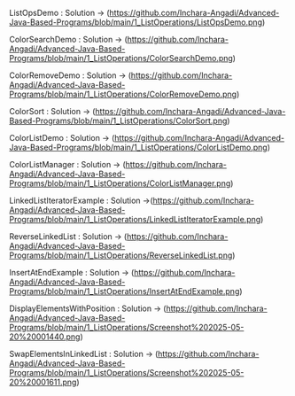 ListOpsDemo : 
Solution -> (https://github.com/Inchara-Angadi/Advanced-Java-Based-Programs/blob/main/1_ListOperations/ListOpsDemo.png)
          

ColorSearchDemo :
Solution -> (https://github.com/Inchara-Angadi/Advanced-Java-Based-Programs/blob/main/1_ListOperations/ColorSearchDemo.png)


ColorRemoveDemo : 
Solution -> (https://github.com/Inchara-Angadi/Advanced-Java-Based-Programs/blob/main/1_ListOperations/ColorRemoveDemo.png)


ColorSort : 
Solution -> (https://github.com/Inchara-Angadi/Advanced-Java-Based-Programs/blob/main/1_ListOperations/ColorSort.png)


ColorListDemo : 
Solution -> (https://github.com/Inchara-Angadi/Advanced-Java-Based-Programs/blob/main/1_ListOperations/ColorListDemo.png)


ColorListManager : 
Solution -> (https://github.com/Inchara-Angadi/Advanced-Java-Based-Programs/blob/main/1_ListOperations/ColorListManager.png)


LinkedListIteratorExample : 
Solution ->(https://github.com/Inchara-Angadi/Advanced-Java-Based-Programs/blob/main/1_ListOperations/LinkedListIteratorExample.png)



ReverseLinkedList :
Solution -> (https://github.com/Inchara-Angadi/Advanced-Java-Based-Programs/blob/main/1_ListOperations/ReverseLinkedList.png)



InsertAtEndExample :
Solution -> (https://github.com/Inchara-Angadi/Advanced-Java-Based-Programs/blob/main/1_ListOperations/InsertAtEndExample.png)



DisplayElementsWithPosition : 
Solution -> (https://github.com/Inchara-Angadi/Advanced-Java-Based-Programs/blob/main/1_ListOperations/Screenshot%202025-05-20%20001440.png)


SwapElementsInLinkedList :
Solution -> (https://github.com/Inchara-Angadi/Advanced-Java-Based-Programs/blob/main/1_ListOperations/Screenshot%202025-05-20%20001611.png)
